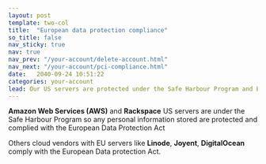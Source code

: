 ```yaml
---
layout: post
template: two-col
title:  "European data protection compliance"
so_title: false
nav_sticky: true
nav: true
nav_prev: "/your-account/delete-account.html"
nav_next: "/your-account/pci-compliance.html"
date:   2040-09-24 10:51:22
categories: your-account
lead: Our US servers are protected under the Safe Harbour Program and EU servers under the EU Data Protection Act
---
```


**Amazon Web Services (AWS)** and **Rackspace** US servers are under the Safe Harbour Program so any personal information stored are protected and complied with the European Data Protection Act

Others cloud vendors with EU servers like **Linode**, **Joyent**, **DigitalOcean** comply with the European Data protection Act.